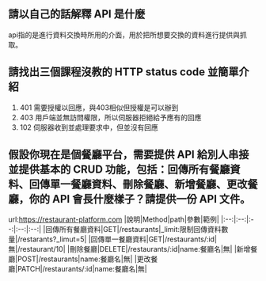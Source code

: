 ## 請以自己的話解釋 API 是什麼
api指的是進行資料交換時所用的介面，用於把所想要交換的資料進行提供與抓取。


## 請找出三個課程沒教的 HTTP status code 並簡單介紹
1. 401 需要授權以回應，與403相似但授權是可以辦到
2. 403 用戶端並無訪問權限，所以伺服器拒絕給予應有的回應
3. 102 伺服器收到並處理要求中，但並沒有回應


## 假設你現在是個餐廳平台，需要提供 API 給別人串接並提供基本的 CRUD 功能，包括：回傳所有餐廳資料、回傳單一餐廳資料、刪除餐廳、新增餐廳、更改餐廳，你的 API 會長什麼樣子？請提供一份 API 文件。

url:https://restaurant-platform.com
|說明|Method|path|參數|範例|
|:--:|:--:|:--:|:--:|:--:|
|回傳所有餐廳資料|GET|/restaurants|_limit:限制回傳資料數量|/restarants?_limut=5|
|回傳單一餐廳資料|GET|/restaurants/:id|無|/restaurant/10|
|刪除餐廳|DELETE|/restaurants/:id|name:餐廳名|無|
|新增餐廳|POST|/restaurants|name:餐廳名|無|
|更改餐廳|PATCH|/restaurants/:id|name:餐廳名|無|

